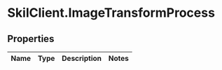# SkilClient.ImageTransformProcess

## Properties
Name | Type | Description | Notes
------------ | ------------- | ------------- | -------------


